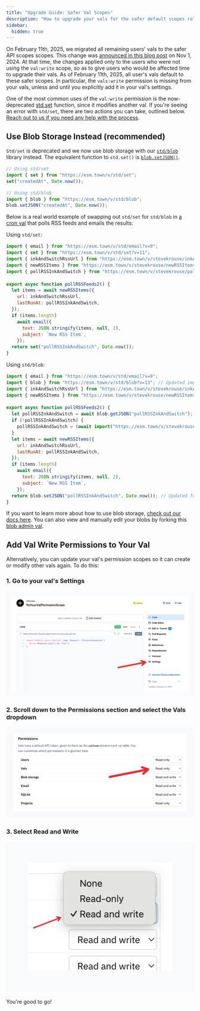 ```yaml
---
title: "Upgrade Guide: Safer Val Scopes"
description: "How to upgrade your vals for the safer default scopes rolled out to everyone on Feb 11, 2025"
sidebar:
  hidden: true
---
```


On February 11th, 2025, we migrated all remaining users' vals to the safer API scopes scopes. This change was [announced in this blog post](https://blog.val.town/blog/api-token-scopes/) on Nov 1, 2024. At that time, the changes applied only to the users who were not using the `val:write` scope, so as to give users who would be affected time to upgrade their vals. As of February 11th, 2025, all user's vals default to these safer scopes. In particular, the `vals:write` permission is missing from your vals, unless and until you explicitly add it in your val's settings.

One of the most common uses of the `val:write` permission is the now-deprecated [std.set](https://www.val.town/v/std/set) function, since it modifies another val. If you're seeing an error with `std/set`, there are two actions you can take, outlined below. [Reach out to us if you need any help with the process](/contact-us/contact-us/).

## Use Blob Storage Instead (recommended)

`Std/set` is deprecated and we now use blob storage with our [`std/blob`](https://www.val.town/v/std/blob) library instead. The equivalent function to `std.set()` is [`blob.setJSON()`](https://www.val.town/v/std/blob#L161). 


```js
// Using std/set
import { set } from "https://esm.town/v/std/set";
set("createdAt", Date.now());
```

```js
// Using std/blob
import { blob } from "https://esm.town/v/std/blob";
blob.setJSON("createdAt", Date.now());
```

Below is a real world example of swapping out `std/set` for `std/blob` in [a cron val](https://www.val.town/v/stevekrouse/pollRSSFeeds2) that polls RSS feeds and emails the results:

Using `std/set`:
```js
import { email } from "https://esm.town/v/std/email?v=9";
import { set } from "https://esm.town/v/std/set?v=11";
import { inkAndSwitchRssUrl } from "https://esm.town/v/stevekrouse/inkAndSwitchRssUrl";
import { newRSSItems } from "https://esm.town/v/stevekrouse/newRSSItems";
import { pollRSSInkAndSwitch } from "https://esm.town/v/stevekrouse/pollRSSInkAndSwitch";

export async function pollRSSFeeds2() {
  let items = await newRSSItems({
    url: inkAndSwitchRssUrl,
    lastRunAt: pollRSSInkAndSwitch,
  });
  if (items.length)
    await email({
      text: JSON.stringify(items, null, 2),
      subject: `New RSS Item`,
    });
  return set("pollRSSInkAndSwitch", Date.now());
}
```

Using `std/blob`:
```js
import { email } from "https://esm.town/v/std/email?v=9";
import { blob } from "https://esm.town/v/std/blob?v=13"; // Updated import
import { inkAndSwitchRssUrl } from "https://esm.town/v/stevekrouse/inkAndSwitchRssUrl";
import { newRSSItems } from "https://esm.town/v/stevekrouse/newRSSItems";

export async function pollRSSFeeds2() {
  let pollRSSInkAndSwitch = await blob.getJSON("pollRSSInkAndSwitch");
  if (!pollRSSInkAndSwitch) {
    pollRSSInkAndSwitch = (await import("https://esm.town/v/stevekrouse/pollRSSInkAndSwitch")).pollRSSInkAndSwitch;
  }
  let items = await newRSSItems({
    url: inkAndSwitchRssUrl,
    lastRunAt: pollRSSInkAndSwitch,
  });
  if (items.length)
    await email({
      text: JSON.stringify(items, null, 2),
      subject: `New RSS Item`,
    });
  return blob.setJSON("pollRSSInkAndSwitch", Date.now()); // Updated function call
}
```

If you want to learn more about how to use blob storage, [check out our docs here](https://docs.val.town/std/blob/#_top). You can also view and manually edit your blobs by forking this [blob admin val](https://www.val.town/v/stevekrouse/blob_admin).

## Add Val Write Permissions to Your Val

Alternatively, you can update your val's permission scopes so it can create or modify other vals again. To do this:

### 1. Go to your val's Settings

![Val settings page](./std-set-permission-error/val-settings.png)

### 2. Scroll down to the Permissions section and select the Vals dropdown

![Vals permissions menu](./std-set-permission-error/vals-permissions-menu.png)

### 3. Select Read and Write

![Read and write dropdown](./std-set-permission-error/read-write-dropdown.png)

You're good to go!